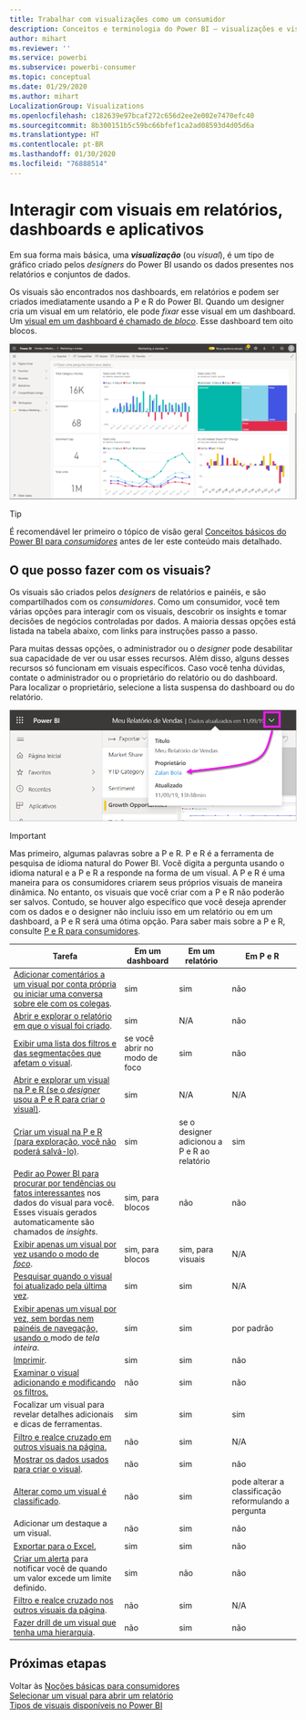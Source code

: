 ```yaml
---
title: Trabalhar com visualizações como um consumidor
description: Conceitos e terminologia do Power BI – visualizações e visuais. O que é uma visualização ou um visual do Power BI.
author: mihart
ms.reviewer: ''
ms.service: powerbi
ms.subservice: powerbi-consumer
ms.topic: conceptual
ms.date: 01/29/2020
ms.author: mihart
LocalizationGroup: Visualizations
ms.openlocfilehash: c182639e97bcaf272c656d2ee2e002e7470efc40
ms.sourcegitcommit: 8b300151b5c59bc66bfef1ca2ad08593d4d05d6a
ms.translationtype: HT
ms.contentlocale: pt-BR
ms.lasthandoff: 01/30/2020
ms.locfileid: "76888514"
---
```

# <a name="interact-with-visuals-in-reports-dashboards-and-apps"></a>Interagir com visuais em relatórios, dashboards e aplicativos

Em sua forma mais básica, uma ***visualização*** (ou *visual*), é um tipo de gráfico criado pelos *designers* do Power BI usando os dados presentes nos relatórios e conjuntos de dados. 

Os visuais são encontrados nos dashboards, em relatórios e podem ser criados imediatamente usando a P e R do Power BI. Quando um designer cria um visual em um relatório, ele pode *fixar* esse visual em um dashboard. Um [visual em um dashboard é chamado de *bloco*](end-user-tiles.md). Esse dashboard tem oito blocos. 

![Dashboard com blocos](media/end-user-visualizations/power-bi-dashboard.png)

> [!TIP]
> É recomendável ler primeiro o tópico de visão geral [Conceitos básicos do Power BI para *consumidores*](end-user-basic-concepts.md) antes de ler este conteúdo mais detalhado.

## <a name="what-can-i-do-with-visuals"></a>O que posso fazer com os visuais?

Os visuais são criados pelos *designers* de relatórios e painéis, e são compartilhados com os *consumidores*. Como um consumidor, você tem várias opções para interagir com os visuais, descobrir os insights e tomar decisões de negócios controladas por dados. A maioria dessas opções está listada na tabela abaixo, com links para instruções passo a passo.

Para muitas dessas opções, o administrador ou o *designer* pode desabilitar sua capacidade de ver ou usar esses recursos. Além disso, alguns desses recursos só funcionam em visuais específicos.  Caso você tenha dúvidas, contate o administrador ou o proprietário do relatório ou do dashboard. Para localizar o proprietário, selecione a lista suspensa do dashboard ou do relatório. 

![Lista suspensa do título mostrando o proprietário](media/end-user-visualizations/power-bi-owner.png)


> [!IMPORTANT]
> Mas primeiro, algumas palavras sobre a P e R. P e R é a ferramenta de pesquisa de idioma natural do Power BI. Você digita a pergunta usando o idioma natural e a P e R a responde na forma de um visual. A P e R é uma maneira para os consumidores criarem seus próprios visuais de maneira dinâmica. No entanto, os visuais que você criar com a P e R não poderão ser salvos. Contudo, se houver algo específico que você deseja aprender com os dados e o designer não incluiu isso em um relatório ou em um dashboard, a P e R será uma ótima opção. Para saber mais sobre a P e R, consulte [P e R para consumidores](end-user-q-and-a.md).



|Tarefa  |Em um dashboard  |Em um relatório  | Em P e R
|---------|---------|---------|--------|
|[Adicionar comentários a um visual por conta própria ou iniciar uma conversa sobre ele com os colegas](end-user-comment.md).     |  sim       |   sim      |  não  |
|[Abrir e explorar o relatório em que o visual foi criado](end-user-tiles.md).     |    sim     |   N/A      |  não |
|[Exibir uma lista dos filtros e das segmentações que afetam o visual](end-user-report-filter.md).     |    se você abrir no modo de foco     |   sim      |  não |
|[Abrir e explorar um visual na P e R (se o *designer* usou a P e R para criar o visual)](end-user-q-and-a.md).     |   sim      |   N/A      |  N/A  |
|[Criar um visual na P e R (para exploração, você não poderá salvá-lo)](end-user-q-and-a.md).     |   sim      |   se o designer adicionou a P e R ao relatório      |  sim  |
|[Pedir ao Power BI para procurar por tendências ou fatos interessantes](end-user-insights.md) nos dados do visual para você.  Esses visuais gerados automaticamente são chamados de *insights*.     |    sim, para blocos    |  não       | não   |
|[Exibir apenas um visual por vez usando o modo de *foco*](end-user-focus.md).     | sim, para blocos        |   sim, para visuais      | N/A  |
|[Pesquisar quando o visual foi atualizado pela última vez](end-user-fresh.md).     |  sim       |    sim     | N/A  |
|[Exibir apenas um visual por vez, sem bordas nem painéis de navegação, usando o ](end-user-focus.md)modo de *tela inteira*.     |   sim      |  sim       | por padrão  |
|[Imprimir](end-user-print.md).     |  sim       |   sim      | não  |
|[Examinar o visual adicionando e modificando os filtros.](end-user-report-filter.md)     |    não     |   sim      | não  |
|Focalizar um visual para revelar detalhes adicionais e dicas de ferramentas.     |    sim     |   sim      | sim  |
|[Filtro e realce cruzado em outros visuais na página.](end-user-interactions.md)    |   não      |   sim      | N/A  |
|[Mostrar os dados usados para criar o visual](end-user-show-data.md).     |  não       |   sim      | não  |
| [Alterar como um visual é classificado](end-user-change-sort.md). | não  | sim  | pode alterar a classificação reformulando a pergunta  |
| Adicionar um destaque a um visual. | não  | sim  |  não |
| [Exportar para o Excel.](end-user-export.md) | sim | sim | não|
| [Criar um alerta](end-user-alerts.md) para notificar você de quando um valor excede um limite definido.  | sim  | não  | não |
| [Filtro e realce cruzado nos outros visuais da página](end-user-report-filter.md).  | não      | sim  | N/A |
| [Fazer drill de um visual que tenha uma hierarquia](end-user-drill.md).  | não  | sim   | não |

## <a name="next-steps"></a>Próximas etapas
Voltar às [Noções básicas para consumidores](end-user-basic-concepts.md)    
[Selecionar um visual para abrir um relatório](end-user-report-open.md)    
[Tipos de visuais disponíveis no Power BI](end-user-visual-type.md)